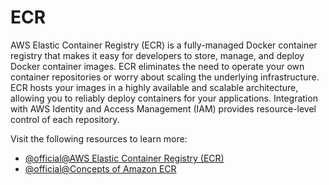 # ECR

AWS Elastic Container Registry (ECR) is a fully-managed Docker container registry that makes it easy for developers to store, manage, and deploy Docker container images. ECR eliminates the need to operate your own container repositories or worry about scaling the underlying infrastructure. ECR hosts your images in a highly available and scalable architecture, allowing you to reliably deploy containers for your applications. Integration with AWS Identity and Access Management (IAM) provides resource-level control of each repository.

Visit the following resources to learn more:

- [@official@AWS Elastic Container Registry (ECR)](https://aws.amazon.com/ecr/)
- [@official@Concepts of Amazon ECR](https://docs.aws.amazon.com/AmazonECR/latest/userguide/concept-and-components.html)
